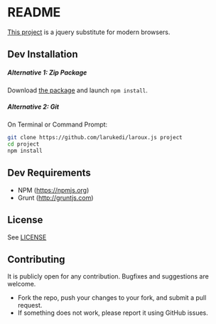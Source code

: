README
======

[This project](https://github.com/larukedi/laroux.js/) is a jquery substitute for modern browsers.


Dev Installation
----------------
##### Alternative 1: Zip Package #####

Download [the package](https://github.com/larukedi/laroux.js/archive/master.zip) and launch `npm install`.

##### Alternative 2: Git #####

On Terminal or Command Prompt:
``` bash
git clone https://github.com/larukedi/laroux.js project
cd project
npm install
```


Dev Requirements
----------------
* NPM (https://npmjs.org)
* Grunt (http://gruntjs.com)


License
-------
See [LICENSE](LICENSE)


Contributing
------------
It is publicly open for any contribution. Bugfixes and suggestions are welcome.

* Fork the repo, push your changes to your fork, and submit a pull request.
* If something does not work, please report it using GitHub issues.
